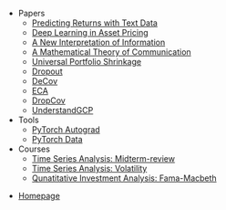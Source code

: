 <!-- _sidebar.md -->


* Papers
  * [Predicting Returns with Text Data](/papers/SESTM/SESTM.md)
  * [Deep Learning in Asset Pricing](papers/GAN/GAN.md)
  * [A New Interpretation of Information](papers/Information/Kelly56.md)
  * [A Mathematical Theory of Communication](/papers/Information/Shannon48.md)
  * [Universal Portfolio Shrinkage](papers/UniversalShrinkage/uni_shrink.md)
  * [Dropout](/papers/WQL/Dropout.md)
  * [DeCov](/papers/WQL/DeCov.md)
  * [ECA](/papers/WQL/ECA.md)
  * [DropCov](/papers/WQL/DropCov.md)
  * [UnderstandGCP](/papers/WQL/UnderstandGCP.md)
* Tools
  * [PyTorch Autograd](tools/PyTorch_Autograd.md)
  * [PyTorch Data](tools/PyTorch_utils_data.md)
* Courses
  * [Time Series Analysis: Midterm-review](courses/时序期中review.md) <!--注意这里是相对路径-->
  * [Time Series Analysis: Volatility](courses/FTS-Volatility.md)
  * [Qunatitative Investment Analysis: Fama-Macbeth](courses/Fama-Macbeth.md)
<!-- 3 -->
* <a href="https://xseeope.github.io" target="_self">Homepage</a>





